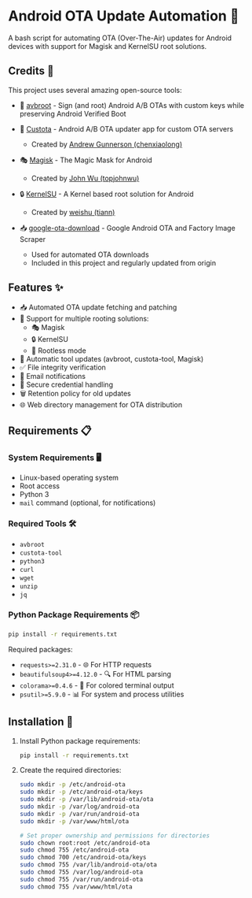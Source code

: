 # Android OTA Update Automation 🤖

A bash script for automating OTA (Over-The-Air) updates for Android devices with support for Magisk and KernelSU root solutions.

## Credits 🙏

This project uses several amazing open-source tools:

- 🔧 [avbroot](https://github.com/chenxiaolong/avbroot) - Sign (and root) Android A/B OTAs with custom keys while preserving Android Verified Boot
- 🔄 [Custota](https://github.com/chenxiaolong/Custota) - Android A/B OTA updater app for custom OTA servers
  - Created by [Andrew Gunnerson (chenxiaolong)](https://github.com/chenxiaolong)

- 🎭 [Magisk](https://github.com/topjohnwu/Magisk) - The Magic Mask for Android
  - Created by [John Wu (topjohnwu)](https://github.com/topjohnwu)

- 🔒 [KernelSU](https://github.com/tiann/KernelSU) - A Kernel based root solution for Android
  - Created by [weishu (tiann)](https://github.com/tiann)

- 📥 [google-ota-download](https://github.com/Bungeetaco/google-ota-download) - Google Android OTA and Factory Image Scraper
  - Used for automated OTA downloads
  - Included in this project and regularly updated from origin

## Features ✨

- 📥 Automated OTA update fetching and patching
- 🔧 Support for multiple rooting solutions:
  - 🎭 Magisk
  - 🔒 KernelSU
  - 🚫 Rootless mode
- 🔄 Automatic tool updates (avbroot, custota-tool, Magisk)
- ✅ File integrity verification
- 📧 Email notifications
- 🔐 Secure credential handling
- 🗑️ Retention policy for old updates
- 🌐 Web directory management for OTA distribution

## Requirements 📋

### System Requirements 🖥️
- Linux-based operating system
- Root access
- Python 3
- `mail` command (optional, for notifications)

### Required Tools 🛠️
- `avbroot`
- `custota-tool`
- `python3`
- `curl`
- `wget`
- `unzip`
- `jq`

### Python Package Requirements 📦
```bash
pip install -r requirements.txt
```

Required packages:
- `requests>=2.31.0` - 🌐 For HTTP requests
- `beautifulsoup4>=4.12.0` - 🔍 For HTML parsing
- `colorama>=0.4.6` - 🎨 For colored terminal output
- `psutil>=5.9.0` - 📊 For system and process utilities

## Installation 🚀

1. Install Python package requirements:
   ```bash
   pip install -r requirements.txt
   ```

2. Create the required directories:
   ```bash
   sudo mkdir -p /etc/android-ota
   sudo mkdir -p /etc/android-ota/keys
   sudo mkdir -p /var/lib/android-ota/ota
   sudo mkdir -p /var/log/android-ota
   sudo mkdir -p /var/run/android-ota
   sudo mkdir -p /var/www/html/ota
   
   # Set proper ownership and permissions for directories
   sudo chown root:root /etc/android-ota
   sudo chmod 755 /etc/android-ota
   sudo chmod 700 /etc/android-ota/keys
   sudo chmod 755 /var/lib/android-ota/ota
   sudo chmod 755 /var/log/android-ota
   sudo chmod 755 /var/run/android-ota
   sudo chmod 755 /var/www/html/ota
   ```